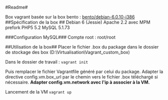 #Readme#

Box vagrant basée sur la box bento : [bento/debian-6.0.10-i386](https://atlas.hashicorp.com/bento/boxes/debian-6.0.10-i386)
##Spécification de la box ##
Debian 6 (Jessie)
Apache 2.2 avec MPM prefork
PHP5 5.2
MySQL 5.1.73

###Configuration MySQL###
Compte root : root/root

##Utilisation de la box##
Placer le fichier .box du package dans le dossier de stockage des box (D:\Virtualisation\Vagrant_custom_box\)

Dans le dossier de travail :
`vagrant init`

Puis remplacer le fichier Vagrantfile généré par celui du package.
Adapter la directive config.vm.box_url par le chemin vers le fichier .box téléchargé si nécessaire.
**Adapter config.vm.network avec l'ip à associer à la VM.**

Lancement de la VM 
`vagrant up`